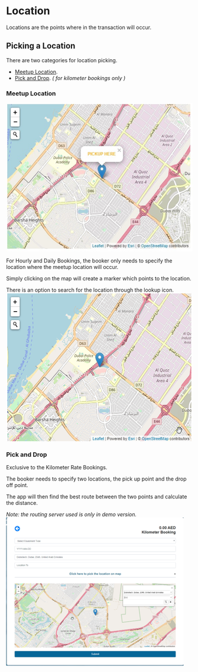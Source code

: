 # Location

Locations are the points where in the transaction will occur.

## Picking a Location

There are two categories for location picking.

- [Meetup Location](location.md#Meetup-Location).
- [Pick and Drop](location.md#Pick-and-Drop). _( for kilometer bookings only )_

### Meetup Location
<img src="./media/Client/mlocation.jpg"
     alt="Meetup"
     style="margin-left: auto; margin-right: auto; height: 400px" />

For Hourly and Daily Bookings, the booker only needs to specify the location where the meetup location will occur.

Simply clicking on the map will create a marker which points to the location.

There is an option to search for the location through the lookup icon.
<img src="./media/Client/searchlocation.gif"
     alt="Pick And Drop"
     style="margin-left: auto; margin-right: auto; height: 400px" />
### Pick and Drop

Exclusive to the Kilometer Rate Bookings.

The booker needs to specify two locations, the pick up point and the drop off point.

The app will then find the best route between the two points and calculate the distance.

_Note: the routing server used is only in demo version._
<img src="./media/Client/padlocation.gif"
     alt="Pick And Drop"
     style="margin-left: auto; margin-right: auto; height: 400px" />

